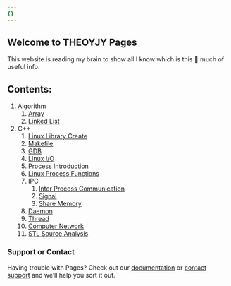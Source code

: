 ```yaml
---
{}
---
```


## Welcome to THEOYJY Pages

This website is reading my brain to show all I know which is this 🤏 much of useful info.

## Contents:
1. Algorithm
	1. [Array](Doc/Algorithm/Array.md)
	2. [Linked List](Doc/Algorithm/Linked%20List.md)
2. C++
	1. [Linux Library Create](Doc/C++/libraryLinkage.md)
	2. [Makefile](Doc/C++/makefile.md)
	3. [GDB](Doc/C++/gdb.md)
	4. [Linux I/O](Doc/C++/Linux_I_O.md)
	5. [Process Introduction](Doc/C++/processIntro.md)
	6. [Linux Process Functions](Doc/C++/processLinux.md)
	7. IPC
		1. [Inter Process Communication](Doc/C++/InterProcessCommunication.md)
		2. [Signal](Doc/C++/signal.md)
		3. [Share Memory](Doc/C++/shareMemory.md)
	8. [Daemon](Doc/C++/daemon.md) 
	9. [Thread](Doc/C++/thread.md)
	10. [Computer Network](Doc/C++/cn.md)
	11. [STL Source Analysis](Doc/STL.md)




### Support or Contact

Having trouble with Pages? Check out our [documentation](https://docs.github.com/categories/github-pages-basics/) or [contact support](https://support.github.com/contact) and we’ll help you sort it out.
